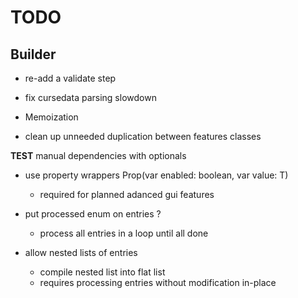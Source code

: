 # TODO

## Builder

* re-add a validate step

* fix cursedata parsing slowdown

* Memoization

* clean up unneeded duplication between features classes

**TEST** manual dependencies with optionals

* use property wrappers Prop<T>(var enabled: boolean, var value: T)
  * required for planned adanced gui features


* put processed enum on entries ?
  * process all entries in a loop until all done


* allow nested lists of entries
  * compile nested list into flat list
  + requires processing entries without modification in-place